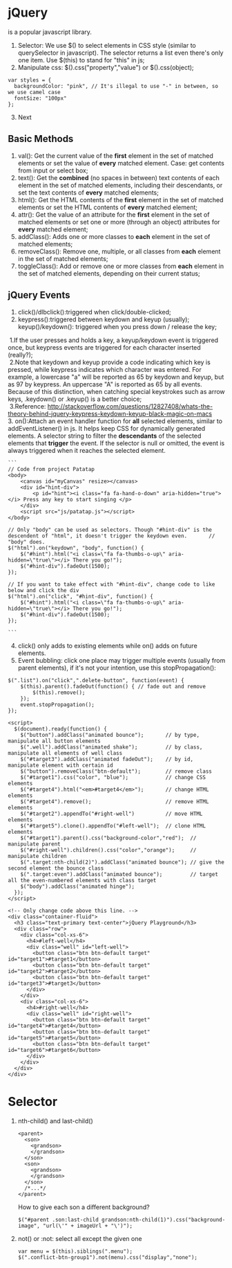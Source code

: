 # jQuery
is a popular javascript library.

1. Selector: We use $() to select elements in CSS style (similar to querySelector in javascript). The selector returns a list even there's only one item. Use $(this) to stand for "this" in js;
2. Manipulate css: $().css("property","value") or $().css(object);

  ```
  var styles = {
    backgroundColor: "pink", // It's illegal to use "-" in between, so we use camel case
    fontSize: "100px"
  };
  ```
3. Next

## Basic Methods
1. val(): Get the current value of the **first** element in the set of matched elements or set the value of **every** matched element. Case: get contents from input or select box;
2. text(): Get the **combined** (no spaces in between) text contents of each element in the set of matched elements, including their descendants, or set the text contents of **every** matched elements;
3. html(): Get the HTML contents of the **first** element in the set of matched elements or set the HTML contents of **every** matched element;
4. attr(): Get the value of an attribute for the **first** element in the set of matched elements or set one or more (through an object) attributes for **every** matched element;
5. addClass(): Adds one or more classes to **each** element in the set of matched elements;
6. removeClass(): Remove one, multiple, or all classes from **each** element in the set of matched elements;
7. toggleClass(): Add or remove one or more classes from **each** element in the set of matched elements, depending on their current status;


## jQuery Events
1. click()/dlbclick():triggered when click/double-clicked;
2. keypress():triggered between keydown and keyup (usually);  
  keyup()/keydown(): triggered when you press down / release the key;  
  
  1.If the user presses and holds a key, a keyup/keydown event is triggered once, but keypress events are triggered for each character inserted (really?);  
  2.Note that keydown and keyup provide a code indicating which key is pressed, while keypress indicates which character was entered. For example, a lowercase "a" will be reported as 65 by keydown and keyup, but as 97 by keypress. An uppercase "A" is reported as 65 by all events. Because of this distinction, when catching special keystrokes such as arrow keys, .keydown() or .keyup() is a better choice;  
  3.Reference: http://stackoverflow.com/questions/12827408/whats-the-theory-behind-jquery-keypress-keydown-keyup-black-magic-on-macs  
3. on():Attach an event handler function for **all** selected elements, similar to addEventListener() in js. It helps keep CSS for dynamically generated elements. A selector string to filter the **descendants** of the selected elements that **trigger** the event. If the selector is null or omitted, the event is always triggered when it reaches the selected element.  

	```	
	// Code from project Patatap
	<body>
		<canvas id="myCanvas" resize></canvas>
		<div id="hint-div">
			<p id="hint"><i class="fa fa-hand-o-down" aria-hidden="true"></i> Press any key to start singing </p>
		</div>
		<script src="js/patatap.js"></script>
	</body>

	// Only "body" can be used as selectors. Though "#hint-div" is the descendent of "html", it doesn't trigger the keydown even. 		// "body" does.
	$("html").on("keydown", "body", function() {
		$("#hint").html("<i class=\"fa fa-thumbs-o-up\" aria-hidden=\"true\"></i> There you go!");
		$("#hint-div").fadeOut(1500);
	});

	// If you want to take effect with "#hint-div", change code to like below and click the div 
	$("html").on("click", "#hint-div", function() {
		$("#hint").html("<i class=\"fa fa-thumbs-o-up\" aria-hidden=\"true\"></i> There you go!");
		$("#hint-div").fadeOut(1500);
	});

	```

4. click() only adds to existing elements while on() adds on future elements.
5. Event bubbling: click one place may trigger multiple events (usually from parent elements), if it's not your intention, use this stopPropagation(): 
  
  ```
  $(".list").on("click",".delete-button", function(event) {
	  $(this).parent().fadeOut(function() { // fade out and remove
		  $(this).remove(); 
	  });
	  event.stopPropagation();
  });
  ```

```
<script>
  $(document).ready(function() {
    $("button").addClass("animated bounce");       // by type, manipulate all button elements
    $(".well").addClass("animated shake");         // by class, manipulate all elements of well class
    $("#target3").addClass("animated fadeOut");    // by id, manipulate element with certain id
    $("button").removeClass("btn-default");        // remove class
    $("#target1").css("color", "blue");            // change CSS elements
    $("#target4").html("<em>#target4</em>");       // change HTML elements
    $("#target4").remove();                        // remove HTML elements
    $("#target2").appendTo("#right-well")          // move HTML elements
    $("#target5").clone().appendTo("#left-well");  // clone HTML elements
    $("#target1").parent().css("background-color","red");  // manipulate parent
    $("#right-well").children().css("color","orange");     // manipulate children
    $(".target:nth-child(2)").addClass("animated bounce"); // give the second element the bounce class
    $(".target:even").addClass("animated bounce");         // target all the even-numbered elements with class target
    $("body").addClass("animated hinge");
  });
</script>

<!-- Only change code above this line. -->
<div class="container-fluid">
  <h3 class="text-primary text-center">jQuery Playground</h3>
  <div class="row">
    <div class="col-xs-6">
      <h4>#left-well</h4>
      <div class="well" id="left-well">
        <button class="btn btn-default target" id="target1">#target1</button>
        <button class="btn btn-default target" id="target2">#target2</button>
        <button class="btn btn-default target" id="target3">#target3</button>
      </div>
    </div>
    <div class="col-xs-6">
      <h4>#right-well</h4>
      <div class="well" id="right-well">
        <button class="btn btn-default target" id="target4">#target4</button>
        <button class="btn btn-default target" id="target5">#target5</button>
        <button class="btn btn-default target" id="target6">#target6</button>
      </div>
    </div>
  </div>
</div>
```
# Selector
1. nth-child() and last-child()

	```
	<parent>
	  <son>
	    <grandson>
	    </grandson>
	  </son>
	  <son>
	    <grandson>
	    </grandson>
	  </son>
	  /*...*/
	</parent>
	```    
	How to give each son a different background?      

	```
	$("#parent .son:last-child grandson:nth-child(1)").css("background-image", "url(\'" + imageUrl + "\')");
	```

2. not() or :not: select all except the given one

	```
	var menu = $(this).siblings(".menu");
	$(".conflict-btn-group1").not(menu).css("display","none");
	```
